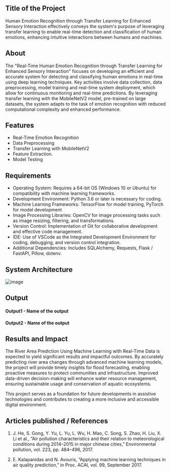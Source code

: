 ## Title of the Project
Human Emotion Recognition through Transfer Learning for Enhanced Sensory Interaction effectively conveys the system's purpose of leveraging transfer learning to enable real-time detection and classification of human emotions, enhancing intuitive interactions between humans and machines. 

## About
The "Real-Time Human Emotion Recognition through Transfer Learning for Enhanced Sensory Interaction" focuses on developing an efficient and accurate system for detecting and classifying human emotions in real-time using deep learning techniques. 
Key activities involve data collection, data preprocessing, model training and real-time system deployment, which allow for continuous monitoring and real-time predictions. By leveraging transfer learning with the MobileNetV2 model, pre-trained on large datasets, the system adapts to the task of emotion recognition with reduced computational complexity and enhanced performance.

## Features

- Real-Time Emotion Recognition
- Data Preprocessing 
- Transfer Learning with MobileNetV2
- Feature Extraction.
- Model Testing

## Requirements
<!--List the requirements of the project as shown below-->
* Operating System:  Requires a 64-bit OS (Windows 10 or Ubuntu) for compatibility with machine learning frameworks.
* Development Environment:  Python 3.6 or later is necessary for coding.
* Machine Learning Frameworks:  TensorFlow for model training, PyTorch for model development
* Image Processing Libraries: OpenCV for image processing tasks such as image resizing, filtering, and transformations.
* Version Control: Implementation of Git for collaborative development and effective code management.
* IDE: Use of VSCode as the Integrated Development Environment for coding, debugging, and version control integration.
* Additional Dependencies: Includes SQLAlchemy, Requests, Flask / FastAPI, Pillow, dotenv.
## System Architecture
<!--Embed the system architecture diagram as shown below-->

![image](https://github.com/user-attachments/assets/40bc473b-c627-4881-9256-502dd17e7514)


## Output


#### Output1 - Name of the output



#### Output2 - Name of the output




## Results and Impact
<!--Give the results and impact as shown below-->
The River Area Prediction Using Machine Learning with Real-Time Data is expected to yield significant results and impactful outcomes. By accurately predicting river area changes through advanced machine learning models, the project will provide timely insights for flood forecasting, enabling proactive measures to protect communities and infrastructure. Improved data-driven decision-making will enhance water resource management, ensuring sustainable usage and conservation of aquatic ecosystems. 

This project serves as a foundation for future developments in assistive technologies and contributes to creating a more inclusive and accessible digital environment.

## Articles published / References
1. J. He, S. Gong, Y. Yu, L. Yu, L. Wu, H. Mao, C. Song, S. Zhao, H. Liu, X. Li et al., “Air pollution characteristics and their relation to meteorological conditions during 2014–2015 in major chinese cities,” Environmental pollution, vol. 223, pp. 484–496, 2017.

2. E. Kalapanidas and N. Avouris, “Applying machine learning techniques in air quality prediction,” in Proc. ACAI, vol. 99, September 2017.




